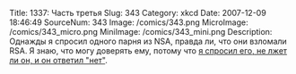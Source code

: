 Title: 1337: Часть третья 
Slug: 343 
Category: xkcd 
Date: 2007-12-09 18:46:49 
SourceNum: 343 
Image: /comics/343.png 
MicroImage: /comics/343_micro.png 
MiniImage: /comics/343_mini.png 
Description: Однажды я спросил одного парня из NSA, правда ли, что они взломали RSA. Я знаю, что могу доверять ему, потому что <a href=http://ru.wikipedia.org/wiki/%D0%9F%D0%B0%D1%80%D0%B0%D0%B4%D0%BE%D0%BA%D1%81_%D0%BB%D0%B6%D0%B5%D1%86%D0%B0>я спросил его, не лжет ли он, и он ответил "нет"</a>. 

